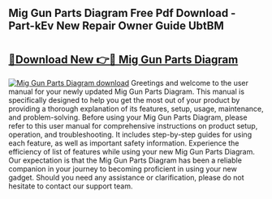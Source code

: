 ## Mig Gun Parts Diagram Free Pdf Download - Part-kEv New Repair Owner Guide UbtBM

# <h2><a href="http://dfie0v.blite.top/?on=Mig+Gun+Parts+Diagram">🔗Download New 👉🔴 Mig Gun Parts Diagram</a></h2>

[![Mig Gun Parts Diagram download](https://i.imgur.com/lujVjoI.png)](http://dfie0v.blite.top/?on=Mig+Gun+Parts+Diagram)
Greetings and welcome to the user manual for your newly updated Mig Gun Parts Diagram. This manual is specifically designed to help you get the most out of your product by providing a thorough explanation of its features, setup, usage, maintenance, and problem-solving. Before using your Mig Gun Parts Diagram, please refer to this user manual for comprehensive instructions on product setup, operation, and troubleshooting. It includes step-by-step guides for using each feature, as well as important safety information. Experience the efficiency of list of features while using your new Mig Gun Parts Diagram. Our expectation is that the Mig Gun Parts Diagram has been a reliable companion in your journey to becoming proficient in using your new gadget. Should you need any assistance or clarification, please do not hesitate to contact our support team.
